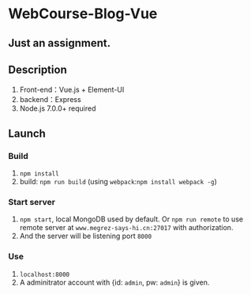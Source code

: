 # WebCourse-Blog-Vue
Just an assignment.
---
## Description
1. Front-end：Vue.js + Element-UI
2. backend：Express
3. Node.js 7.0.0+ required
## Launch
### Build
1. `npm install`
2. build: `npm run build` (using `webpack`:`npm install webpack -g`)
### Start server
1. `npm start`, local MongoDB used by default. Or `npm run remote` to use remote server at `www.megrez-says-hi.cn:27017` with authorization.
2. And the server will be listening port `8000`
### Use
1. `localhost:8000`
2. A adminitrator account with {id: `admin`, pw: `admin`} is given.